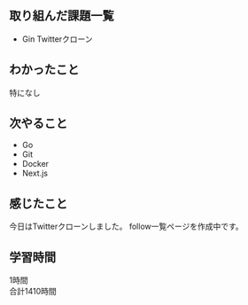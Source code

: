 ## 取り組んだ課題一覧
- Gin Twitterクローン

## わかったこと
特になし

## 次やること
- Go
- Git
- Docker
- Next.js

## 感じたこと
今日はTwitterクローンしました。
follow一覧ページを作成中です。

## 学習時間
1時間<br />
合計1410時間
